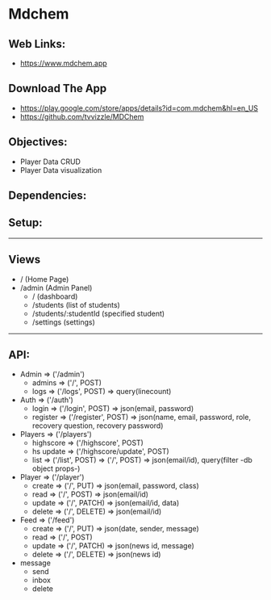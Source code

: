 # Mdchem
## Web Links:
* https://www.mdchem.app
## Download The App
* https://play.google.com/store/apps/details?id=com.mdchem&hl=en_US
* https://github.com/tvvizzle/MDChem
## Objectives:
* Player Data CRUD
* Player Data visualization
## Dependencies:
## Setup:
***
## Views
* / (Home Page)
* /admin (Admin Panel)
  * / (dashboard)
  * /students (list of students)
  * /students/:studentId (specified student)
  * /settings (settings)
***
## API:
* Admin => ('/admin')
  * admins      =>  ('/', POST)
  * logs        =>  ('/logs', POST) =>  query(linecount)
* Auth => ('/auth')
  * login       =>  ('/login', POST)   =>  json(email, password)
  * register    =>  ('/register', POST)  =>  json(name, email, password, role, recovery question, recovery password)
* Players => ('/players')
  * highscore   =>  ('/highscore', POST)
  * hs update   =>  ('/highscore/update', POST)
  * list        =>  ('/list', POST) => ('/', POST) => json(email/id), query(filter -db object props-) 
* Player => ('/player')
  * create   => ('/', PUT)      =>  json(email, password, class)
  * read     => ('/', POST)     =>  json(email/id)
  * update   => ('/', PATCH)    =>  json(email/id, data)
  * delete   => ('/', DELETE)   =>  json(email/id) 
* Feed => ('/feed')
  * create  => ('/', PUT)       =>  json(date, sender, message)
  * read    => ('/', POST)
  * update  => ('/', PATCH)     =>  json(news id, message)
  * delete  => ('/', DELETE)    =>  json(news id)
* message
  * send
  * inbox
  * delete
